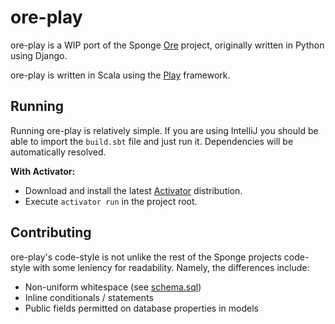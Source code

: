 ore-play
========

ore-play is a WIP port of the Sponge [Ore](https://github.com/SpongePowered/Ore) project, originally written in Python
using Django.
 
ore-play is written in Scala using the [Play](https://www.playframework.com/) framework.

## Running

Running ore-play is relatively simple. If you are using IntelliJ you should be able to import the `build.sbt` file and
just run it. Dependencies will be automatically resolved.

**With Activator:**
* Download and install the latest [Activator](https://www.lightbend.com/activator/download) distribution.
* Execute `activator run` in the project root.

## Contributing

ore-play's code-style is not unlike the rest of the Sponge projects code-style with some leniency for readability.
Namely, the differences include:
* Non-uniform whitespace (see [schema.sql](app/models/db/schema.scala))
* Inline conditionals / statements
* Public fields permitted on database properties in models
    
